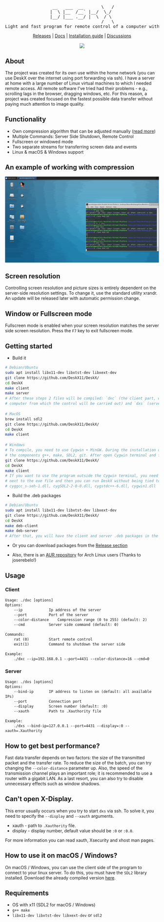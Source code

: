 <div align="center"><pre align="center">
 __   ___  __       \   /
|  \ |__  /__` |__/  \_/ 
|__/ |___ .__/ |  \  / \ 
                    /   \
Light and fast program for remote control of a computer with X11
</pre></div>
<p align="center">
	<a href="https://github.com/DeskX11/DeskX/releases">Releases</a> | 
	<a href="./docs/">Docs</a> | 
	<a href="./docs/Installation.md">Installation guide</a> | 
	<a href="https://github.com/DeskX11/DeskX/discussions/categories/general">Discussions</a>
<p>
<p align="center">
	<a align="center" href="https://github.com/DeskX11/DeskX/actions/workflows/build.yml">
		<img align="center" src="https://github.com/DeskX11/DeskX/actions/workflows/build.yml/badge.svg">
	</a>
</p>

## About

The project was created for its own use within the home network (you can use DeskX over the internet using port forwarding via ssh). I have a server at home with a large number of Linux virtual machines to which I needed remote access. All remote software I've tried had their problems - e.g., scrolling lags in the browser, dragging windows, etc. For this reason, a project was created focused on the fastest possible data transfer without paying much attention to image quality.

## Functionality

* Own compression algorithm that can be adjusted manually (<a href="./docs/Codec.md">read more</a>)
* Multiple Commands: Server Side Shutdown, Remote Control
* Fullscreen or windowed mode
* Two separate streams for transferring screen data and events
* Linux & macOS & Windows support

## An example of working with compression

<p align="center"><img src="./docs/imgs/example.png"></p>

## Screen resolution

Controlling screen resolution and picture sizes is entirely dependent on the server-side resolution settings. To change it, use the standard utility xrandr. An update will be released later with automatic permission change.

## Window or Fullscreen mode

Fullscreen mode is enabled when your screen resolution matches the server side screen resolution. Press the `F7` key to exit fullscreen mode.

## Getting started
* Build it
```bash
# Debian/Ubuntu
sudo apt install libx11-dev libxtst-dev libxext-dev
git clone https://github.com/DeskX11/DeskX/
cd DeskX
make client
make server
# After these steps 2 files will be compiled: `dxc` (the client part, which must be launched on the
# computer from which the control will be carried out) and `dxs` (server part for a managed computer).

# MacOS
brew install sdl2
git clone https://github.com/DeskX11/DeskX/
cd DeskX
make client

# Windows
# To compile, you need to use Cygwin + MinGW. During the installation of Cygwin, you need to select
# the components g++, make, SDL2, git. After open Cygwin terminal and follow the instructions below:
git clone https://github.com/DeskX11/DeskX/
cd DeskX
make client
# If you want to use the program outside the Cygwin terminal, you need to put the necessary DLLs
# next to the exe file and then you can run DeskX without being tied to the environment:
# cyggcc_s-seh-1.dll, cygSDL2-2-0-0.dll, cygstdc++-6.dll, cygwin1.dll
```

* Build the .deb packages
```bash
# Debian/Ubuntu
sudo apt install libx11-dev libxtst-dev libxext-dev
git clone https://github.com/DeskX11/DeskX/
cd DeskX
make deb-client
make deb-server
# After that, you will have the client and server .deb packages in the project's root folder.
```

* Or you can download packages from the <a href="https://github.com/DeskX11/DeskX/releases">Release section</a>

* Also, there is an <a href="https://aur.archlinux.org/packages/deskx-git/">AUR repository</a> for Arch Linux users (Thanks to joserebelo!)

## Usage
### Client
```
Usage: ./dxс [options]
Options:
	--ip			Ip address of the server
	--port			Port of the server
	--color-distance	Compression range (0 to 255) (default: 2)
	--cmd			Server side command (default: 0)

Commands:
	rat (0) 		Start remote control
	exit(1)			Command to shutdown the server side

Example:
	./dxс --ip=192.168.0.1 --port=4431 --color-distance=16 --cmd=0
```
### Server
```
Usage: ./dxs [options]
Options:
	--bind-ip		IP address to listen on (default: all available IPs)
	--port			Connection port
	--display		Screen number (default: :0)
	--xauth			Path to .Xauthority file

Example:
	./dxs --bind-ip=127.0.0.1 --port=4431 --display=:0 --xauth=.Xauthority
```

## How to get best performance?

Fast data transfer depends on two factors: the size of the transmitted packet and the transfer rate. To reduce the size of the batch, you can try changing the `--color-distance` parameter up. Also, the speed of the transmission channel plays an important role; it is recommended to use a router with a gigabit LAN. As a last resort, you can also try to disable unnecessary effects such as window shadows.

## Can't open X-Display.

This error usually occurs when you try to start `dxs` via ssh. To solve it, you need to specify the `--display` and `--xauth` arguments.
* xauth - path to `.Xauthority` file.
* display - display number, default value should be `:0` or `:0.0`.

For more information you can read xauth, Xsecurity and xhost man pages.

## How to use it on macOS / Windows?

On macOS / Windows, you can use the client side of the program to connect to your linux server. To do this, you must have the `SDL2` library installed. Download the already compiled version <a href="https://github.com/DeskX11/DeskX/releases">here</a>.

## Requirements

* OS with x11 (SDL2 for macOS / Windows)
* `g++ make`
* `libx11-dev libxtst-dev libxext-dev` or `sdl2`
